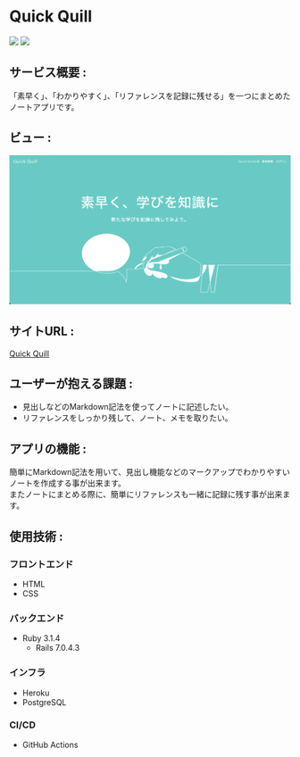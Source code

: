 # Quick Quill
![](https://img.shields.io/badge/Ruby-v3.1.4-red)
![](https://img.shields.io/badge/Rails-v7.0.4.3-red)
## サービス概要 :
「素早く」、「わかりやすく」、「リファレンスを記録に残せる」を一つにまとめたノートアプリです。

## ビュー :
<img src="app/assets/images/quick-quill-home-image.png">

## サイトURL :
[Quick Quill](https://quick-quill.herokuapp.com/)

## ユーザーが抱える課題 :
- 見出しなどのMarkdown記法を使ってノートに記述したい。
- リファレンスをしっかり残して、ノート、メモを取りたい。

## アプリの機能 :
簡単にMarkdown記法を用いて、見出し機能などのマークアップでわかりやすいノートを作成する事が出来ます。<br>
またノートにまとめる際に、簡単にリファレンスも一緒に記録に残す事が出来ます。

## 使用技術 :
### フロントエンド
- HTML
- CSS
### バックエンド
- Ruby 3.1.4
  - Rails 7.0.4.3
### インフラ
- Heroku
- PostgreSQL
### CI/CD
- GitHub Actions